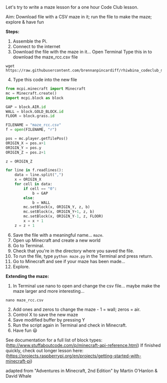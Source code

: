 Let's try to write a maze lesson for a one hour Code Club lesson. 

Aim: Download file with a CSV maze in it; run the file to make the maze; explore & have fun  

**Steps:**
1. Assemble the Pi.
2. Connect to the internet
3. Download the file with the maze in it...
Open Terminal
Type this in to download the maze_rcc.csv file
```
wget https://raw.githubusercontent.com/brennanpincardiff/rhiwbina_codeclub_minecraft/master/maze_rcc.csv
```

4. Type this code into the new file
```python
from mcpi.minecraft import Minecraft
mc = Minecraft.create()
import mcpi.block as block

GAP = block.AIR.id
WALL = block.GOLD_BLOCK.id
FLOOR = block.grass.id

FILENAME = "maze_rcc.csv"
f = open(FILENAME, "r")

pos = mc.player.getTilePos()
ORIGIN_X = pos.x+1
ORIGIN_Y = pos.y
ORIGIN_Z = pos.z+1

z = ORIGIN_Z

for line in f.readlines():
    data = line.split(",")
    x = ORIGIN_X
    for cell in data:
        if cell == "0":
            b = GAP
        else:
            b = WALL
        mc.setBlock(x, ORIGIN_Y, z, b)
        mc.setBlock(x, ORIGIN_Y+1, z, b)
        mc.setBlock(x, ORIGIN_Y-1, z, FLOOR)
        x = x + 1
    z = z + 1
```

6. Save the file with a meaningful name... `maze`.
7. Open up Minecraft and create a new world
8. Go to Terminal.
9. Check that you're in the directory where you saved the file.
10. To run the file, type `python maze.py` in the Terminal and press return.
11. Go to Minecraft and see if your maze has been made...
12. Explore.

**Extending the maze:**
1. In Terminal use nano to open and change the csv file... maybe make the maze larger and more interesting...
```
nano maze_rcc.csv
```
2. Add ones and zeros to change the maze - 1 = wall; zeros = air.
3. Control X to save the new maze
4. Save modified buffer by pressing Y
5. Run the script again in Terminal and check in Minecraft.
6. Have fun :smiley:


See documentation for a full list of block types: (http://www.stuffaboutcode.com/p/minecraft-api-reference.html)
If finished quickly, check out longer lesson here: (https://projects.raspberrypi.org/en/projects/getting-started-with-minecraft-pi) 

adapted from "Adventures in Minecraft, 2nd Edition" by Martin O'Hanlon & David Whale
